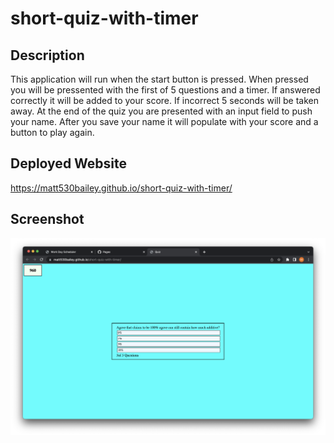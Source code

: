 # short-quiz-with-timer

## Description

This application will run when the start button is pressed. When pressed you will be pressented with the first of 5 questions and a timer. If answered correctly it will be added to your score. If incorrect 5 seconds will be taken away. At the end of the quiz you are presented with an input field to push your name. After you save your name it will populate with your score and a button to play again. 

## Deployed Website

https://matt530bailey.github.io/short-quiz-with-timer/

## Screenshot

![Short Quiz Screen Shot](/SS%20of%20short%20quiz.png)